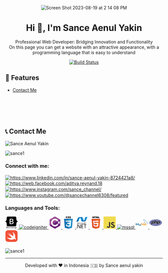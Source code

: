 <p align="center">
<img width="1024" alt="Screen Shot 2023-08-19 at 2 14 08 PM" src="https://github.com/sance1/Project7Aug2023/assets/92260329/08498ce4-cdc4-411a-b920-b8e2f7e24396">
</p>


<!-- Judul Proyek -->
<h1 align="center">Hi 👋, I'm Sance Aenul Yakin</h1>

<!-- Deskripsi Proyek -->
<p align="center">
  Professional Web Developer: Bridging Innovation and Functionality <br>
  On this page you can get a website with an attractive appearance, with a programming language that is easy to understand
</p>

<!-- Status Build -->
<p align="center">
  <a href="#">
    <img src="https://img.shields.io/badge/build-passing-brightgreen.svg" alt="Build Status">
  </a>
</p>

<!-- Features -->
## 🧐 Features


- [Contact Me](#-contact-me)
  

   
  
<br><br><br><br>
<!-- ContactMe -->
## 📞 Contact Me
<p align="left"> <img src="https://scontent.fcgk3-1.fna.fbcdn.net/v/t39.30808-6/342019419_573017321476798_3161839677736738785_n.jpg?_nc_cat=109&ccb=1-7&_nc_sid=730e14&_nc_eui2=AeGNWY8b9BrquwhhF3TxXPNztUOss6oL6im1Q6yzqgvqKddnze0LRoZHlfben4JtEDaYjVYmsZ7i_TSXeRIW4xCL&_nc_ohc=4gPzy4P4ntEAX9ga3cC&_nc_zt=23&_nc_ht=scontent.fcgk3-1.fna&oh=00_AfCt7onsQrn8nRXWWCCj7axcINn5H4VMPHWoBdgvWyg0Sg&oe=64E55F7D" alt="Sance Aenul Yakin" width="200" height="250"/> </p>


<p align="left"> <img src="https://komarev.com/ghpvc/?username=sance1&label=Profile%20views&color=0e75b6&style=flat" alt="sance1" /> </p>

<h3 align="left">Connect with me:</h3>
<p align="left">
<a href="https://linkedin.com/in/https://www.linkedin.com/in/sance-aenul-yakin-8724421a8/" target="blank"><img align="center" src="https://raw.githubusercontent.com/rahuldkjain/github-profile-readme-generator/master/src/images/icons/Social/linked-in-alt.svg" alt="https://www.linkedin.com/in/sance-aenul-yakin-8724421a8/" height="30" width="40" /></a>
<a href="https://fb.com/https://web.facebook.com/aditya.reynand.18" target="blank"><img align="center" src="https://raw.githubusercontent.com/rahuldkjain/github-profile-readme-generator/master/src/images/icons/Social/facebook.svg" alt="https://web.facebook.com/aditya.reynand.18" height="30" width="40" /></a>
<a href="https://instagram.com/https://www.instagram.com/sance_channel/" target="blank"><img align="center" src="https://raw.githubusercontent.com/rahuldkjain/github-profile-readme-generator/master/src/images/icons/Social/instagram.svg" alt="https://www.instagram.com/sance_channel/" height="30" width="40" /></a>
<a href="https://www.youtube.com/c/https://www.youtube.com/@sancechannel6308/featured" target="blank"><img align="center" src="https://raw.githubusercontent.com/rahuldkjain/github-profile-readme-generator/master/src/images/icons/Social/youtube.svg" alt="https://www.youtube.com/@sancechannel6308/featured" height="30" width="40" /></a>
</p>


<h3 align="left">Languages and Tools:</h3>
<p align="left"> <a href="https://getbootstrap.com" target="_blank" rel="noreferrer"> <img src="https://raw.githubusercontent.com/devicons/devicon/master/icons/bootstrap/bootstrap-plain-wordmark.svg" alt="bootstrap" width="40" height="40"/> </a> <a href="https://codeigniter.com" target="_blank" rel="noreferrer"> <img src="https://cdn.worldvectorlogo.com/logos/codeigniter.svg" alt="codeigniter" width="40" height="40"/> </a> <a href="https://www.w3schools.com/cs/" target="_blank" rel="noreferrer"> <img src="https://raw.githubusercontent.com/devicons/devicon/master/icons/csharp/csharp-original.svg" alt="csharp" width="40" height="40"/> </a> <a href="https://www.w3schools.com/css/" target="_blank" rel="noreferrer"> <img src="https://raw.githubusercontent.com/devicons/devicon/master/icons/css3/css3-original-wordmark.svg" alt="css3" width="40" height="40"/> </a> <a href="https://dotnet.microsoft.com/" target="_blank" rel="noreferrer"> <img src="https://raw.githubusercontent.com/devicons/devicon/master/icons/dot-net/dot-net-original-wordmark.svg" alt="dotnet" width="40" height="40"/> </a> <a href="https://www.w3.org/html/" target="_blank" rel="noreferrer"> <img src="https://raw.githubusercontent.com/devicons/devicon/master/icons/html5/html5-original-wordmark.svg" alt="html5" width="40" height="40"/> </a> <a href="https://developer.mozilla.org/en-US/docs/Web/JavaScript" target="_blank" rel="noreferrer"> <img src="https://raw.githubusercontent.com/devicons/devicon/master/icons/javascript/javascript-original.svg" alt="javascript" width="40" height="40"/> </a> <a href="https://www.microsoft.com/en-us/sql-server" target="_blank" rel="noreferrer"> <img src="https://www.svgrepo.com/show/303229/microsoft-sql-server-logo.svg" alt="mssql" width="40" height="40"/> </a> <a href="https://www.mysql.com/" target="_blank" rel="noreferrer"> <img src="https://raw.githubusercontent.com/devicons/devicon/master/icons/mysql/mysql-original-wordmark.svg" alt="mysql" width="40" height="40"/> </a> <a href="https://www.php.net" target="_blank" rel="noreferrer"> <img src="https://raw.githubusercontent.com/devicons/devicon/master/icons/php/php-original.svg" alt="php" width="40" height="40"/> </a> <a href="https://developer.apple.com/swift/" target="_blank" rel="noreferrer"> <img src="https://raw.githubusercontent.com/devicons/devicon/master/icons/swift/swift-original.svg" alt="swift" width="40" height="40"/> </a> </p>

<!--
<p><img align="left" src="https://github-readme-stats.vercel.app/api/top-langs?username=sance1&show_icons=true&locale=en&layout=compact" alt="sance1" /></p>

<p>&nbsp;<img align="center" src="https://github-readme-stats.vercel.app/api?username=sance1&show_icons=true&locale=en" alt="sance1" /></p>
-->
<p><img align="center" src="https://github-readme-streak-stats.herokuapp.com/?user=sance1&" alt="sance1" /></p>


---
<p align="center">
  Developed with ❤️ in Indonesia 🇮🇩 by Sance aenul yakin
</p>

